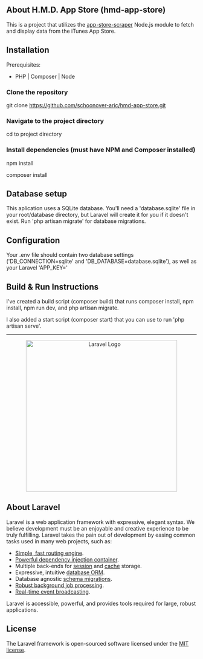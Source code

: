 ## About H.M.D. App Store (hmd-app-store)
This is a project that utilizes the [app-store-scraper](https://github.com/facundoolano/app-store-scraper) Node.js module to fetch and display data from the iTunes App Store.

## Installation
Prerequisites: 
- PHP | Composer | Node

### Clone the repository
git clone https://github.com/schoonover-aric/hmd-app-store.git

### Navigate to the project directory
cd to project directory

### Install dependencies (must have NPM and Composer installed)
npm install

composer install

## Database setup
This aplication uses a SQLite database. You'll need a 'database.sqlite' file in your root/database directory, but Laravel will create it for you if it doesn't exist. Run 'php artisan migrate' for database migrations.

## Configuration
Your .env file should contain two database settings ('DB_CONNECTION=sqlite' and 'DB_DATABASE=database.sqlite'), as well as your Laravel 'APP_KEY='

## Build & Run Instructions
I've created a build script (composer build) that runs composer install, npm install, npm run dev, and php artisan migrate.

I also added a start script (composer start) that you can use to run 'php artisan serve'.

__________________________________________________________________________________________________________________________


<p align="center"><a href="https://laravel.com" target="_blank"><img src="https://raw.githubusercontent.com/laravel/art/master/logo-lockup/5%20SVG/2%20CMYK/1%20Full%20Color/laravel-logolockup-cmyk-red.svg" width="400" alt="Laravel Logo"></a></p>

## About Laravel

Laravel is a web application framework with expressive, elegant syntax. We believe development must be an enjoyable and creative experience to be truly fulfilling. Laravel takes the pain out of development by easing common tasks used in many web projects, such as:

- [Simple, fast routing engine](https://laravel.com/docs/routing).
- [Powerful dependency injection container](https://laravel.com/docs/container).
- Multiple back-ends for [session](https://laravel.com/docs/session) and [cache](https://laravel.com/docs/cache) storage.
- Expressive, intuitive [database ORM](https://laravel.com/docs/eloquent).
- Database agnostic [schema migrations](https://laravel.com/docs/migrations).
- [Robust background job processing](https://laravel.com/docs/queues).
- [Real-time event broadcasting](https://laravel.com/docs/broadcasting).

Laravel is accessible, powerful, and provides tools required for large, robust applications.

## License

The Laravel framework is open-sourced software licensed under the [MIT license](https://opensource.org/licenses/MIT).
